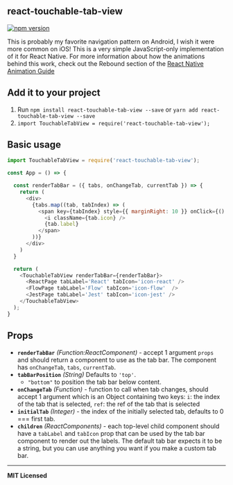 
## react-touchable-tab-view
[![npm version](https://badge.fury.io/js/react-native-scrollable-tab-view.svg)](https://badge.fury.io/js/react-native-scrollable-tab-view)

This is probably my favorite navigation pattern on Android, I wish it
were more common on iOS! This is a very simple JavaScript-only
implementation of it for React Native. For more information about how
the animations behind this work, check out the Rebound section of the
[React Native Animation Guide](https://facebook.github.io/react-native/docs/animations.html)


## Add it to your project

1. Run `npm install react-touchable-tab-view --save` or `yarn add react-touchable-tab-view --save`
2. `import TouchableTabView = require('react-touchable-tab-view');`


## Basic usage

```javascript
import TouchableTabView = require('react-touchable-tab-view');

const App = () => {

  const renderTabBar = ({ tabs, onChangeTab, currentTab }) => {
    return (
      <div>
        {tabs.map((tab, tabIndex) => (
          <span key={tabIndex} style={{ marginRight: 10 }} onClick={() => onChangeTab(tabIndex)}>
            <i className={tab.icon} />
            {tab.label}
          </span>
        ))}
      </div>
    )
  }

  return (
    <TouchableTabView renderTabBar={renderTabBar}>
      <ReactPage tabLabel='React' tabIcon='icon-react' />
      <FlowPage tabLabel='Flow' tabIcon='icon-flow'  />
      <JestPage tabLabel='Jest' tabIcon='icon-jest' />
    </TouchableTabView>
  );
}
```

## Props

- **`renderTabBar`** _(Function:ReactComponent)_ - accept 1 argument `props` and should return a component to use as
  the tab bar. The component has `onChangeTab`, `tabs`, `currentTab`.
- **`tabBarPosition`** _(String)_ Defaults to `'top'`.
  - `"bottom"` to position the tab bar below content.
- **`onChangeTab`** _(Function)_ - function to call when tab changes, should accept 1 argument which is an Object containing two keys: `i`: the index of the tab that is selected, `ref`: the ref of the tab that is selected
- **`initialTab`** _(Integer)_ - the index of the initially selected tab, defaults to 0 === first tab.
- **`children`** _(ReactComponents)_ - each top-level child component should have a `tabLabel` and `tabIcon` prop that can be used by the tab bar component to render out the labels. The default tab bar expects it to be a string, but you can use anything you want if you make a custom tab bar.

---

**MIT Licensed**
